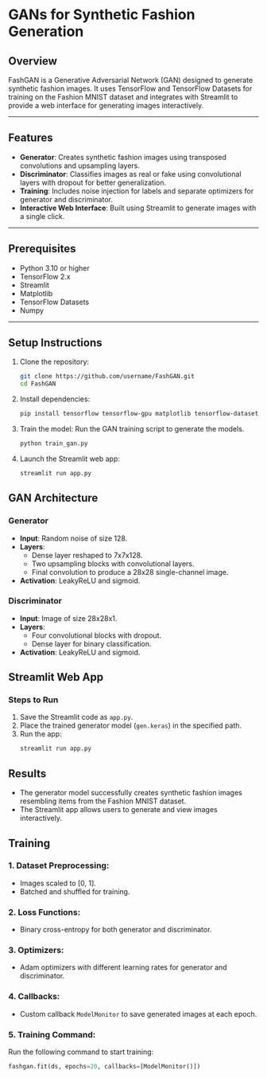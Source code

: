 # GANs for Synthetic Fashion Generation
 
## Overview
FashGAN is a Generative Adversarial Network (GAN) designed to generate synthetic fashion images. It uses TensorFlow and TensorFlow Datasets for training on the Fashion MNIST dataset and integrates with Streamlit to provide a web interface for generating images interactively.

---

## Features
- **Generator**: Creates synthetic fashion images using transposed convolutions and upsampling layers.
- **Discriminator**: Classifies images as real or fake using convolutional layers with dropout for better generalization.
- **Training**: Includes noise injection for labels and separate optimizers for generator and discriminator.
- **Interactive Web Interface**: Built using Streamlit to generate images with a single click.

---

## Prerequisites
- Python 3.10 or higher
- TensorFlow 2.x
- Streamlit
- Matplotlib
- TensorFlow Datasets
- Numpy

---

## Setup Instructions

1. Clone the repository:
   ```bash
   git clone https://github.com/username/FashGAN.git
   cd FashGAN

2. Install dependencies:
   ```bash
   pip install tensorflow tensorflow-gpu matplotlib tensorflow-datasets ipywidgets streamlit

3. Train the model:
   Run the GAN training script to generate the models.
   ```bash
   python train_gan.py

4. Launch the Streamlit web app:
   ```bash
   streamlit run app.py

## GAN Architecture

### Generator
- **Input**: Random noise of size 128.
- **Layers**:
  - Dense layer reshaped to 7x7x128.
  - Two upsampling blocks with convolutional layers.
  - Final convolution to produce a 28x28 single-channel image.
- **Activation**: LeakyReLU and sigmoid.

### Discriminator
- **Input**: Image of size 28x28x1.
- **Layers**:
  - Four convolutional blocks with dropout.
  - Dense layer for binary classification.
- **Activation**: LeakyReLU and sigmoid.

## Streamlit Web App

### Steps to Run
1. Save the Streamlit code as `app.py`.
2. Place the trained generator model (`gen.keras`) in the specified path.
3. Run the app:  
   ```bash
   streamlit run app.py

## Results
- The generator model successfully creates synthetic fashion images resembling items from the Fashion MNIST dataset.
- The Streamlit app allows users to generate and view images interactively.

## Training

### 1. Dataset Preprocessing:
- Images scaled to [0, 1].
- Batched and shuffled for training.

### 2. Loss Functions:
- Binary cross-entropy for both generator and discriminator.

### 3. Optimizers:
- Adam optimizers with different learning rates for generator and discriminator.

### 4. Callbacks:
- Custom callback `ModelMonitor` to save generated images at each epoch.

### 5. Training Command:
Run the following command to start training:
```python
fashgan.fit(ds, epochs=20, callbacks=[ModelMonitor()])
